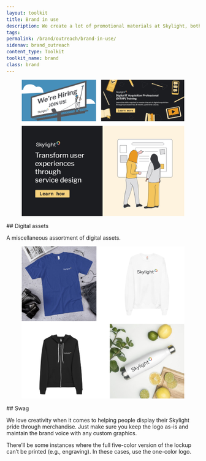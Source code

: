 ```yaml
---
layout: toolkit
title: Brand in use
description: We create a lot of promotional materials at Skylight, both for internal activities and to generate brand awareness externally. To ensure consistency, we’ve developed guidance for creating materials that feature our brand identity.
tags:
permalink: /brand/outreach/brand-in-use/
sidenav: brand_outreach
content_type: Toolkit
toolkit_name: brand
class: brand
---
```


<div class="row brand__content-section">
<div class="col-md-8">
  <figure class="section__img p-5">
    <img class="" src="/img/brand/outreach/misc.jpg" alt="">
  </figure>
</div>
<div class="col-md-4" markdown="1">
## Digital assets

A miscellaneous assortment of digital assets.
</div>
</div>

<div class="row brand__content-section">
<div class="col-md-8">
  <figure class="section__img p-5">
    <img class="" src="/img/brand/outreach/swag.jpg" alt="">
  </figure>
</div>
<div class="col-md-4" markdown="1">
## Swag

We love creativity when it comes to helping people display their Skylight pride through merchandise. Just make sure you keep the logo as-is and maintain the brand voice with any custom graphics.

There’ll be some instances where the full five-color version of the lockup can’t be printed (e.g., engraving). In these cases, use the one-color logo.
</div>
</div>
